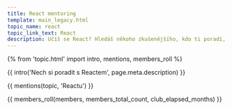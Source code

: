 ```yaml
---
title: React mentoring
template: main_legacy.html
topic_name: react
topic_link_text: React
description: Učíš se React? Hledáš někoho zkušenějšího, kdo ti poradí, když se zasekneš? Kdo ti ukáže správné postupy a nasměruje tě na kvalitní návody nebo kurzy?
---
```

{% from 'topic.html' import intro, mentions, members_roll %}

{{ intro('Nech si poradit s Reactem', page.meta.description) }}

{{ mentions(topic, 'Reactu') }}

{{ members_roll(members, members_total_count, club_elapsed_months) }}

